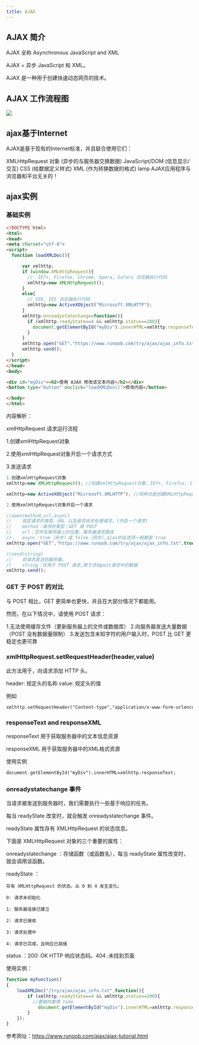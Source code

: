 ```yaml
---
title: AJAX
---
```


## AJAX 简介 

AJAX 全称 Asynchronous JavaScript and XML

AJAX = 异步 JavaScript 和 XML。

AJAX 是一种用于创建快速动态网页的技术。

## AJAX 工作流程图

![](http://39.104.171.29/image/ajax.gif )

## ajax基于Internet

AJAX是基于现有的Internet标准，并且联合使用它们：

  XMLHttpRequest 对象 (异步的与服务器交换数据)
  JavaScript/DOM (信息显示/交互)
  CSS (给数据定义样式)
  XML (作为转换数据的格式)
  lamp  AJAX应用程序与浏览器和平台无关的！

## ajax实例

### 基础实例
```html
<!DOCTYPE html>
<html>
<head>
<meta charset="utf-8">
<script>
  function loadXMLDoc(){

      var xmlhttp;
      if (window.XMLHttpRequest){
        //  IE7+, Firefox, Chrome, Opera, Safari 浏览器执行代码
        xmlhttp=new XMLHttpRequest();
      }
      else{
        // IE6, IE5 浏览器执行代码
        xmlhttp=new ActiveXObject("Microsoft.XMLHTTP");
      }
      xmlhttp.onreadystatechange=function(){
        if (xmlhttp.readyState==4 && xmlhttp.status==200){
          document.getElementById("myDiv").innerHTML=xmlhttp.responseText;
        }
      }
      xmlhttp.open("GET","https://www.runoob.com/try/ajax/ajax_info.txt",true);
      xmlhttp.send();
  }
</script>
</head>
<body>

<div id="myDiv"><h2>使用 AJAX 修改该文本内容</h2></div>
<button type="button" onclick="loadXMLDoc()">修改内容</button>

</body>
</html>
```
内容解析：

xmlHttpRequest 请求运行流程 

1.创建xmlHttpRequest对象

2.使用xmlHttpRequest对象开启一个请求方式

3.发送请求
```javascript
1.创建xmlHttpRequest对象
xmlhttp=new XMLHttpRequest(); //创建xmlHttpRequest对象，IE7+, Firefox, Chrome, Opera, Safari 浏览器可执行代码

xmlhttp=new ActiveXObject("Microsoft.XMLHTTP"); //同样也是创建XMLHttpRequest对象，针对IE 6,5老版本的创建方式

2.使用xmlHttpRequest对象开启一个请求

//open(method,url,async) 
//    规定请求的类型、URL 以及是否异步处理请求。(开启一个请求)
//    method：请求的类型；GET 或 POST
//    url：文件在服务器上的位置，服务器请求路径
//    async：true（异步）或 false（同步),ajax中此选项一般都是 true
xmlhttp.open("GET","https://www.runoob.com/try/ajax/ajax_info.txt",true);

//send(string)
//    将请求发送到服务器。
//    string：仅用于 POST 请求,用于添加post请求中的数据
xmlhttp.send();
```
### GET 于 POST 的对比

与 POST 相比，GET 更简单也更快，并且在大部分情况下都能用。

然而，在以下情况中，请使用 POST 请求：

1.无法使用缓存文件（更新服务器上的文件或数据库）
2.向服务器发送大量数据（POST 没有数据量限制）
3.发送包含未知字符的用户输入时，POST 比 GET 更稳定也更可靠

### xmlHttpRequest.setRequestHeader(header,value)

此方法用于，向请求添加 HTTP 头。

header: 规定头的名称
value: 规定头的值

例如
```html
xmlhttp.setRequestHeader("Content-type","application/x-www-form-urlencoded");
```
### responseText and responseXML

responseText 用于获取服务器中的文本信息资源

responseXML 用于获取服务器中的XML格式资源

使用实例
```html
document.getElementById("myDiv").innerHTML=xmlhttp.responseText;
```
### onreadystatechange 事件

当请求被发送到服务器时，我们需要执行一些基于响应的任务。

每当 readyState 改变时，就会触发 onreadystatechange 事件。

readyState 属性存有 XMLHttpRequest 的状态信息。

下面是 XMLHttpRequest 对象的三个重要的属性：

onreadystatechange ：存储函数（或函数名），每当 readyState 属性改变时，就会调用该函数。

readyState ：
  
    存有 XMLHttpRequest 的状态。从 0 到 4 发生变化。

    0: 请求未初始化

    1: 服务器连接已建立
    
    2: 请求已接收
    
    3: 请求处理中
    
    4: 请求已完成，且响应已就绪

status ：200: OK  HTTP 响应状态码。404 :未找到页面 

使用实例：
```javascript
function myFunction()
{
    loadXMLDoc("/try/ajax/ajax_info.txt",function(){
        if (xmlhttp.readyState==4 && xmlhttp.status==200){
          //要做的事情 todo
            document.getElementById("myDiv").innerHTML=xmlhttp.responseText;
        }
    });
}
```
参考网址：https://www.runoob.com/ajax/ajax-tutorial.html
